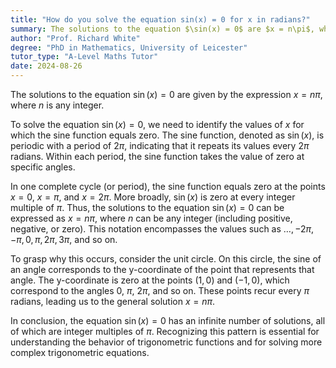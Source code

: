 ```yaml
---
title: "How do you solve the equation sin(x) = 0 for x in radians?"
summary: The solutions to the equation $\sin(x) = 0$ are $x = n\pi$, where $n$ is any integer.
author: "Prof. Richard White"
degree: "PhD in Mathematics, University of Leicester"
tutor_type: "A-Level Maths Tutor"
date: 2024-08-26
---
```


The solutions to the equation $\sin(x) = 0$ are given by the expression $x = n\pi$, where $n$ is any integer.

To solve the equation $\sin(x) = 0$, we need to identify the values of $x$ for which the sine function equals zero. The sine function, denoted as $\sin(x)$, is periodic with a period of $2\pi$, indicating that it repeats its values every $2\pi$ radians. Within each period, the sine function takes the value of zero at specific angles.

In one complete cycle (or period), the sine function equals zero at the points $x = 0$, $x = \pi$, and $x = 2\pi$. More broadly, $\sin(x)$ is zero at every integer multiple of $\pi$. Thus, the solutions to the equation $\sin(x) = 0$ can be expressed as $x = n\pi$, where $n$ can be any integer (including positive, negative, or zero). This notation encompasses the values such as $\ldots, -2\pi, -\pi, 0, \pi, 2\pi, 3\pi$, and so on.

To grasp why this occurs, consider the unit circle. On this circle, the sine of an angle corresponds to the y-coordinate of the point that represents that angle. The y-coordinate is zero at the points $(1, 0)$ and $(-1, 0)$, which correspond to the angles $0$, $\pi$, $2\pi$, and so on. These points recur every $\pi$ radians, leading us to the general solution $x = n\pi$.

In conclusion, the equation $\sin(x) = 0$ has an infinite number of solutions, all of which are integer multiples of $\pi$. Recognizing this pattern is essential for understanding the behavior of trigonometric functions and for solving more complex trigonometric equations.
    